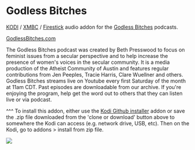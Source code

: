 Godless Bitches<br>
=============================

<a href="https://kodi.tv/">KODI</a> / <a href="https://kodi.tv/">XMBC</a> / <a href="https://www.firesticktricks.com/install-kodi-on-fire-stick.html">Firestick</a> audio addon for the <a href="http://www.godlessbitches.com/">Godless Bitches</a> podcasts.<br>

<a href="http://www.godlessbitches.com/">GodlessBitches.com</a><br>

The Godless Bitches podcast was created by Beth Presswood to focus on feminist issues from a secular perspective and to help increase the presence of women's voices in the secular community. It is a media production of the Atheist Community of Austin and features regular contributions from Jen Peeples, Tracie Harris, Clare Wuellner and others.<br>
Godless Bitches streams live on Youtube every first Saturday of the month at 11am CDT. Past episodes are downloadable from our archive. If you're enjoying the program, help get the word out to others that they can listen live or via podcast.<br>

^^^ To install this addon, either use the <a href="https://www.tvaddons.co/github-browser-kodi/">Kodi Github installer</a> addon or save the .zip file downloaded from the 'clone or download' button above to somewhere the Kodi can access (e.g. network drive, USB, etc). Then on the Kodi, go to addons > install from zip file.<br>

<a href="https://www.godlessbitches.com/"><img src="http://www.godlessbitches.com/images/gb-logo.jpg">
